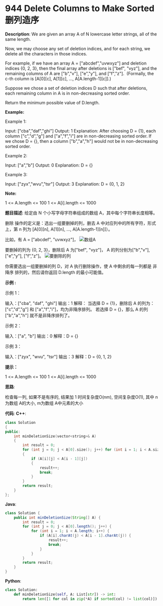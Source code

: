 # 944 Delete Columns to Make Sorted 删列造序

__Description__:
We are given an array A of N lowercase letter strings, all of the same length.

Now, we may choose any set of deletion indices, and for each string, we delete all the characters in those indices.

For example, if we have an array A = ["abcdef","uvwxyz"] and deletion indices {0, 2, 3}, then the final array after deletions is ["bef", "vyz"], and the remaining columns of A are ["b","v"], ["e","y"], and ["f","z"].  (Formally, the c-th column is [A[0][c], A[1][c], ..., A[A.length-1][c]].)

Suppose we chose a set of deletion indices D such that after deletions, each remaining column in A is in non-decreasing sorted order.

Return the minimum possible value of D.length.

__Example:__

Example 1:

Input: ["cba","daf","ghi"]
Output: 1
Explanation:
After choosing D = {1}, each column ["c","d","g"] and ["a","f","i"] are in non-decreasing sorted order.
If we chose D = {}, then a column ["b","a","h"] would not be in non-decreasing sorted order.

Example 2:

Input: ["a","b"]
Output: 0
Explanation: D = {}

Example 3:

Input: ["zyx","wvu","tsr"]
Output: 3
Explanation: D = {0, 1, 2}

__Note:__

1 <= A.length <= 100
1 <= A[i].length <= 1000

__题目描述__:
给定由 N 个小写字母字符串组成的数组 A，其中每个字符串长度相等。

删除 操作的定义是：选出一组要删掉的列，删去 A 中对应列中的所有字符，形式上，第 n 列为 [A[0][n], A[1][n], ..., A[A.length-1][n]]）。

比如，有 A = ["abcdef", "uvwxyz"]，
![数组A](https://upload-images.jianshu.io/upload_images/16639143-a236bb00af604393.png?imageMogr2/auto-orient/strip%7CimageView2/2/w/1240)

要删掉的列为 {0, 2, 3}，删除后 A 为["bef", "vyz"]， A 的列分别为["b","v"], ["e","y"], ["f","z"]。
![要删除的列](https://upload-images.jianshu.io/upload_images/16639143-3a7163b7052ce174.png?imageMogr2/auto-orient/strip%7CimageView2/2/w/1240)

你需要选出一组要删掉的列 D，对 A 执行删除操作，使 A 中剩余的每一列都是 非降序 排列的，然后请你返回 D.length 的最小可能值。

__示例 :__

示例 1：

输入：["cba", "daf", "ghi"]
输出：1
解释：
当选择 D = {1}，删除后 A 的列为：["c","d","g"] 和 ["a","f","i"]，均为非降序排列。
若选择 D = {}，那么 A 的列 ["b","a","h"] 就不是非降序排列了。

示例 2：

输入：["a", "b"]
输出：0
解释：D = {}

示例 3：

输入：["zyx", "wvu", "tsr"]
输出：3
解释：D = {0, 1, 2}

__提示：__

1 <= A.length <= 100
1 <= A[i].length <= 1000

__思路__:

检查每一列, 如果不是有序的, 结果加 1
时间复杂度O(nm), 空间复杂度O(1), 其中 n为数组 A的大小, m为数组 A中元素的大小

__代码__:
__C++__:

```C++
class Solution 
{
public:
    int minDeletionSize(vector<string>& A) 
    {
        int result = 0;
        for (int j = 0; j < A[0].size(); j++) for (int i = 1; i < A.size(); i++)
        {
            if (A[i][j] < A[i - 1][j])
            {
                result++;
                break;
            }
        }
        return result;
    }
};
```

__Java__:

```Java
class Solution {
    public int minDeletionSize(String[] A) {
        int result = 0;
        for (int j = 0; j < A[0].length(); j++) {
            for (int i = 1; i < A.length; i++) {
                if (A[i].charAt(j) < A[i - 1].charAt(j)) {
                    result++;
                    break;
                }
            }
        }
        return result;
    }
}
```

__Python__:

```Python
class Solution:
    def minDeletionSize(self, A: List[str]) -> int:
        return len([1 for col in zip(*A) if sorted(col) != list(col)])
```
